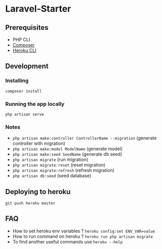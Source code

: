# Laravel-Starter

## Prerequisites
- PHP CLI
- [Composer]("https://getcomposer.org/download/")
- [Heroku CLI]("https://devcenter.heroku.com/articles/heroku-cli")

## Development

### Installing
```
composer install
```

### Running the app locally
```
php artisan serve
```

### Notes
- `php artisan make:controller ControllerName --migration` (generate controller with migration)
- `php artisan make:model ModelName` (generate model)
- `php artisan make:seed SeedName` (generate db seed)
- `php artisan migrate` (run migration)
- `php artisan migrate:reset` (reset migration)
- `php artisan migrate:refresh` (refresh migration)
- `php artisan db:seed` (seed database)

## Deploying to heroku
```
git push heroku master
```

## FAQ
- How to set heroku env variables ? `heroku config:set ENV_VAR=value`
- How to run command on heroku ? `heroku run php artisan migrate`
- To find another useful commands use `heroku --help`
